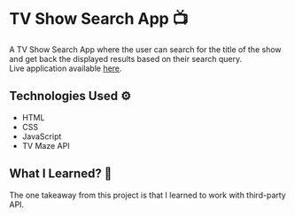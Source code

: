 # TV Show Search App 📺
A TV Show Search App where the user can search for the title of the show\
and get back the displayed results based on their search query.\
Live application available [here](https://av2001.github.io/tv-show-search-app/).

## Technologies Used ⚙️
- HTML
- CSS
- JavaScript
- TV Maze API

## What I Learned? 🤔
The one takeaway from this project is that I learned to work with third-party API.
